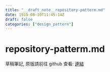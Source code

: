 ```yaml
---
title: "__draft_note__repository-patterm.md"
date: 1919-08-10T11:45:14Z
draft: false
categories: ["design_pattern"]
---
```


# repository-patterm.md

草稿筆記, 原版請前往 github 查看: [連結](https://github.com/tinghaolai/just-random-note/blob/master/design_pattern/repository-patterm.md)